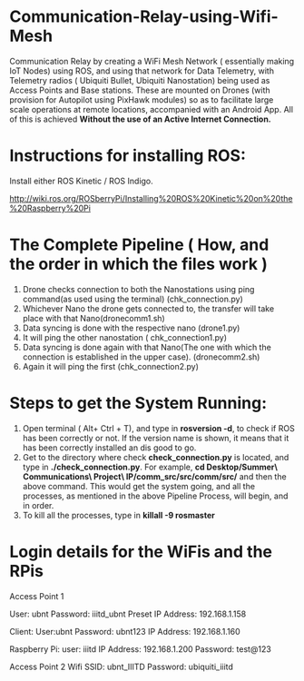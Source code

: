 # Communication-Relay-using-Wifi-Mesh
Communication Relay by creating a WiFi Mesh Network ( essentially making IoT Nodes) using ROS, and using that network for Data Telemetry, with Telemetry radios ( Ubiquiti Bullet, Ubiquiti Nanostation) being used as Access Points and Base stations. These are mounted on Drones (with provision for Autopilot using PixHawk modules) so as to facilitate large scale operations at remote locations, accompanied with an Android App. All of this is achieved **Without the use of an Active Internet Connection.**

# Instructions for installing ROS:
Install either ROS Kinetic / ROS Indigo.

http://wiki.ros.org/ROSberryPi/Installing%20ROS%20Kinetic%20on%20the%20Raspberry%20Pi

# The Complete Pipeline ( How, and the order in which the files work )
1. Drone checks connection to both the Nanostations using ping command(as used using the terminal) (chk_connection.py)
2. Whichever Nano the drone gets connected to, the transfer will take place with that Nano(dronecomm1.sh)
3. Data syncing is done with the respective nano (drone1.py)
4. It will ping the other nanostation ( chk_connection1.py)
5. Data syncing is done again with that Nano(The one with which the connection is established in the upper case). (dronecomm2.sh)
6. Again it will ping the first (chk_connection2.py)



# Steps to get the System Running:
1. Open terminal ( Alt+ Ctrl + T), and type in **rosversion -d**, to check if ROS has been correctly or not.
   If the version name is shown, it means that it has been correctly installed an dis good to go.
2. Get to the directory where check **check_connection.py** is located, and type in **./check_connection.py**.
   For example, **cd Desktop/Summer\ Communications\ Project\ IP/comm_src/src/comm/src/** and then the above command.
   This would get the system going, and all the processes, as mentioned in the above Pipeline Process, will begin, and in order.
3. To kill all the processes, type in **killall -9 rosmaster**

# Login details for the WiFis and the RPis

Access Point 1

User: ubnt
Password: iiitd_ubnt
Preset IP Address: 192.168.1.158


Client:
User:ubnt
Password: ubnt123
IP Address: 192.168.1.160

Raspberry Pi:
user: iiitd
IP Address: 192.168.1.200
Password: test@123

Access Point 2
Wifi SSID: ubnt_IIITD
Password: ubiquiti_iiitd





